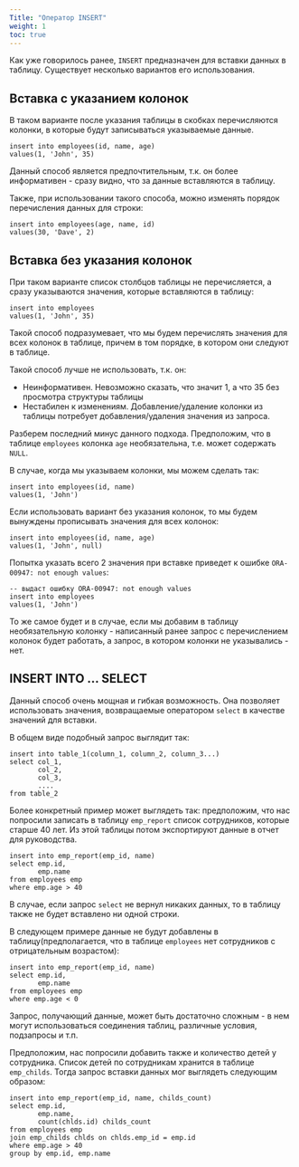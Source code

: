 ```yaml
---
Title: "Оператор INSERT"
weight: 1
toc: true
---
```


Как уже говорилось ранее, `INSERT` предназначен для вставки данных в
таблицу. Существует несколько вариантов его использования.

## Вставка с указанием колонок

В таком варианте после указания таблицы в скобках перечисляются колонки,
в которые будут записываться указываемые данные.

    insert into employees(id, name, age)
    values(1, 'John', 35)

Данный способ является предпочтительным, т.к. он более информативен -
сразу видно, что за данные вставляются в таблицу.

Также, при использовании такого способа, можно изменять порядок
перечисления данных для строки:

    insert into employees(age, name, id)
    values(30, 'Dave', 2)

## Вставка без указания колонок

При таком варианте список столбцов таблицы не перечисляется, а сразу
указываются значения, которые вставляются в таблицу:

    insert into employees
    values(1, 'John', 35)

Такой способ подразумевает, что мы будем перечислять значения для всех
колонок в таблице, причем в том порядке, в котором они следуют в
таблице.

Такой способ лучше не использовать, т.к. он:

-   Неинформативен. Невозможно сказать, что значит 1, а что 35 без
    просмотра структуры таблицы
-   Нестабилен к изменениям. Добавление/удаление колонки из таблицы
    потребует добавления/удаления значения из запроса.

Разберем последний минус данного подхода. Предположим, что в таблице
`employees` колонка `age` необязательна, т.е. может содержать `NULL`.

В случае, когда мы указываем колонки, мы можем сделать так:

    insert into employees(id, name)
    values(1, 'John')

Если использовать вариант без указания колонок, то мы будем вынуждены
прописывать значения для всех колонок:

    insert into employees(id, name, age)
    values(1, 'John', null)

Попытка указать всего 2 значения при вставке приведет к ошибке
`ORA-00947: not enough values`:

    -- выдаст ошибку ORA-00947: not enough values
    insert into employees
    values(1, 'John')

То же самое будет и в случае, если мы добавим в таблицу необязательную
колонку - написанный ранее запрос с перечислением колонок будет
работать, а запрос, в котором колонки не указывались - нет.

## INSERT INTO ... SELECT

Данный способ очень мощная и гибкая возможность. Она позволяет
использовать значения, возвращаемые оператором `select` в качестве
значений для вставки.

В общем виде подобный запрос выглядит так:

    insert into table_1(column_1, column_2, column_3...)
    select col_1,
           col_2,
           col_3,
           ....
    from table_2

Более конкретный пример может выглядеть так: предположим, что нас
попросили записать в таблицу `emp_report` список сотрудников, которые
старше 40 лет. Из этой таблицы потом экспортируют данные в отчет для
руководства.

    insert into emp_report(emp_id, name)
    select emp.id,
           emp.name
    from employees emp
    where emp.age > 40

В случае, если запрос `select` не вернул никаких данных, то в таблицу
также не будет вставлено ни одной строки.

В следующем примере данные не будут добавлены в таблицу(предполагается,
что в таблице `employees` нет сотрудников с отрицательным возрастом):

    insert into emp_report(emp_id, name)
    select emp.id,
           emp.name
    from employees emp
    where emp.age < 0

Запрос, получающий данные, может быть достаточно сложным - в нем могут
использоваться соединения таблиц, различные условия, подзапросы и т.п.

Предположим, нас попросили добавить также и количество детей у
сотрудника. Список детей по сотрудникам хранится в таблице `emp_childs`.
Тогда запрос вставки данных мог выглядеть следующим образом:

    insert into emp_report(emp_id, name, childs_count)
    select emp.id,
           emp.name,
           count(chlds.id) childs_count
    from employees emp
    join emp_childs chlds on chlds.emp_id = emp.id
    where emp.age > 40
    group by emp.id, emp.name

